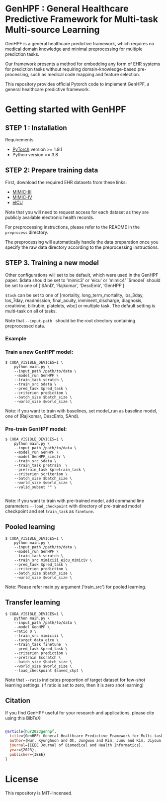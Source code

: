 # GenHPF : General Healthcare Predictive Framework for Multi-task Multi-source Learning

GenHPF is a general healthcare predictive framework, which requires no medical domain knowledge and minimal preprocessing for multiple prediction tasks. 

Our framework presents a method for embedding any form of EHR systems for prediction tasks without requiring domain-knowledge-based pre-processing, such as medical code mapping and feature selection.  
				
This repository provides official Pytorch code to implement GenHPF, a general healthcare predictive framework.

# Getting started with GenHPF
## STEP 1 : Installation
Requirements

* [PyTorch](http://pytorch.org/) version >= 1.9.1
* Python version >= 3.8

## STEP 2: Prepare training data
First, download the required EHR datasets from these links: 
- [MIMIC-III](https://physionet.org/content/mimiciii/1.4/)
- [MIMIC-IV](https://physionet.org/content/mimiciv/2.0/)
- [eICU](https://physionet.org/content/eicu-crd/2.0/)

Note that you will need to request access for each dataset as they are publicly available electronic health records.

For preprocessing instructions, please refer to the README in the `preprocess` directory. 

The preprocessing will automatically handle the data preparation once you specify the raw data directory according to the preprocessing instructions.


## STEP 3. Training a new model
Other configurations will set to be default, which were used in the GenHPF paper.
$data should be set to 'mimic3' or 'eicu' or ‘mimic4’ 
`$model` should be set to one of [‘SAnD’, ‘Rajkomar’, ‘DescEmb’, ‘GenHPF’]

`$task` can be set to one of [mortality, long_term_mortality, los_3day, los_7day, readmission, final_acuity, imminent_discharge, diagnosis, creatinine, bilirubin, platelets, wbc] or multiple task.
The default setting is multi-task on all of tasks.

Note that `--input-path ` should be the root directory containing preprocessed data.
### Example
### Train a new GenHPF model:

```shell script
$ CUDA_VISIBLE_DEVICES=1 \
    python main.py \
    --input_path /path/to/data \
    --model_run GenHPF \
    --train_task scratch \
    --train_src $data \
    --pred_task $pred_task \
    --criterion prediction \
    --batch_size $batch_size \
    --world_size $world_size \
```
Note: if you want to train with baselines, set model_run as baseline model, one of (Rajikomar, DescEmb, SAnd).

### Pre-train GenHPF model:

```shell script
$ CUDA_VISIBLE_DEVICES=1 \
    python main.py \
    --input_path /path/to/data \
    --model_run GenHPF \
    --model GenHPF_simclr \
    --train_src $data \
    --train_task pretrain  \
    --pretrain_task $pretrain_task \
    --criterion $criterion \
    --batch_size $batch_size \
    --world_size $world_size \
    --valid_subset "" \
    
```

Note: if you want to train with pre-trained model, add command line parameters `--load_checkpoint` with directory of pre-trained model checkpoint and set `train_task` as `finetune`.

## Pooled learning 
```shell script
$ CUDA_VISIBLE_DEVICES=1 \
    python main.py \
    --input_path /path/to/data \
    --model_run GenHPF \
    --train_task scratch \
    --train_src mimiciii_eicu_mimiciv \
    --pred_task $pred_task \
    --criterion prediction \
    --batch_size $batch_size \
    --world_size $world_size \
```

Note: Please refer main.py argument ('train_src') for pooled learning.

## Transfer learning
```shell script
$ CUDA_VISIBLE_DEVICES=1 \
    python main.py \
    --input_path /path/to/data \
    --model GenHPF \
    –ratio 0 \
    --train_src mimiciii \
    --target_data eicu \
    --train_task finetune  \
    --pred_task $pred_task \
    --criterion prediction \
    --pretrain $scratch \
    --batch_size $batch_size \
    --world_size $world_size \
    --load_checkpoint $saved_ckpt \
```

Note that `--ratio` indicates proportion of target dataset for few-shot learning settings. (if ratio is set to zero, then it is zero shot learning) 

## Citation
If you find GenHPF useful for your research and applications, please cite using this BibTeX:
```bibtex

@article{hur2023genhpf,
  title={GenHPF: General Healthcare Predictive Framework for Multi-task Multi-source Learning},
  author={Hur, Kyunghoon and Oh, Jungwoo and Kim, Junu and Kim, Jiyoun and Lee, Min Jae and Cho, Eunbyeol and Moon, Seong-Eun and Kim, Young-Hak and Atallah, Louis and Choi, Edward},
  journal={IEEE Journal of Biomedical and Health Informatics},
  year={2023},
  publisher={IEEE}
}
```

# License
This repository is MIT-lincensed.
